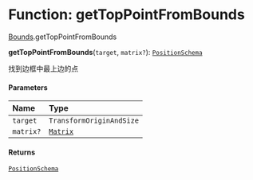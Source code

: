 # Function: getTopPointFromBounds

[Bounds](/en/auto-docs/fixed-layout-editor/modules/Bounds.md).getTopPointFromBounds

**getTopPointFromBounds**(`target`, `matrix?`): [`PositionSchema`](/en/auto-docs/fixed-layout-editor/interfaces/PositionSchema.md)

找到边框中最上边的点

#### Parameters

| Name | Type |
| :------ | :------ |
| `target` | `TransformOriginAndSize` |
| `matrix?` | [`Matrix`](/en/auto-docs/fixed-layout-editor/classes/Matrix.md) |

#### Returns

[`PositionSchema`](/en/auto-docs/fixed-layout-editor/interfaces/PositionSchema.md)
